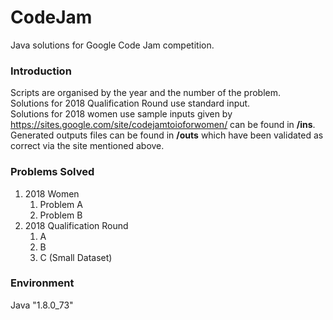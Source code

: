 # CodeJam

Java solutions for Google Code Jam competition.  

### Introduction
Scripts are organised by the year and the number of the problem.  
Solutions for 2018 Qualification Round use standard input.  
Solutions for 2018 women use sample inputs given by <https://sites.google.com/site/codejamtoioforwomen/> can be found in **/ins**. Generated outputs files can be found in **/outs** which have been validated as correct via the site mentioned above.  

### Problems Solved
1. 2018 Women
    1. Problem A
    2. Problem B
2. 2018 Qualification Round
    1. A
    2. B
    3. C (Small Dataset) 

### Environment
Java "1.8.0_73"
